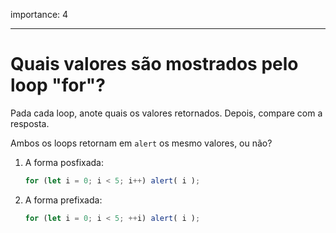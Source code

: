 importance: 4

---

# Quais valores são mostrados pelo loop "for"?

Pada cada loop, anote quais os valores retornados. Depois, compare com a resposta.

Ambos os loops retornam em `alert` os mesmo valores, ou não?

1. A forma posfixada:

    ```js
    for (let i = 0; i < 5; i++) alert( i );
    ```
2. A forma prefixada:

    ```js
    for (let i = 0; i < 5; ++i) alert( i );
    ```
